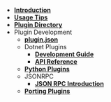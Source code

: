 - [**Introduction**](/README.md)
- [**Usage Tips**](/usage-tips.md)
- [**Plugin Directory**](/plugins.md)
- Plugin Development
    - [**plugin.json**](/plugin.json.md)
    - Dotnet Plugins
      - [**Development Guide**](/develop-dotnet-plugins.md)
      - [**API Reference**](API-Reference/)
    - [**Python Plugins**](/develop-py-plugins.md)
    - JSONRPC
      - [**JSON RPC Introduction**](/json-rpc.md)
    - [**Porting Plugins**](/port-plugins.md)
